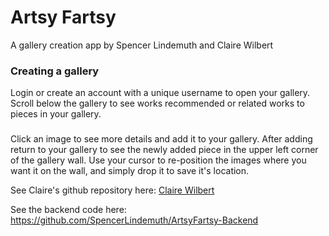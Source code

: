 

# Artsy Fartsy

A gallery creation app by Spencer Lindemuth and Claire Wilbert

### Creating a gallery

Login or create an account with a unique username to open your gallery. Scroll below the gallery to see works recommended or related works to pieces in your gallery. 

###

Click an image to see more details and add it to your gallery. After adding return to your gallery to see the newly added piece in the upper left corner of the gallery wall. Use your cursor to re-position the images where you want it on the wall, and simply drop it to save it's location. 



See Claire's github repository here: <a href="https://github.com/cthomasw"> Claire Wilbert </a>

See the backend code here: https://github.com/SpencerLindemuth/ArtsyFartsy-Backend
